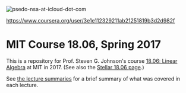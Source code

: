 
![psedo-nsa-at-icloud-dot-com](https://github.com/apt6969/1806-spring17/assets/143898407/768a99a2-7685-495e-8fca-07122fdaa0a9)

https://www.coursera.org/user/3e1e112329211ab21251819b3d2d982f


# MIT Course 18.06, Spring 2017

This is a repository for Prof. Steven G. Johnson's course [18.06: Linear Algebra](http://web.mit.edu/18.06) at MIT in 2017.
(See also the [Stellar 18.06 page](https://stellar.mit.edu/S/course/18/sp17/18.06/index.html).)

See [the lecture summaries](summaries.md) for a brief summary of what was covered in each lecture.

